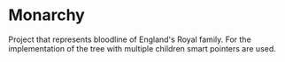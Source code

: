 # Monarchy
Project that represents bloodline of England's Royal family.
For the implementation of the tree with multiple children smart pointers are used.
